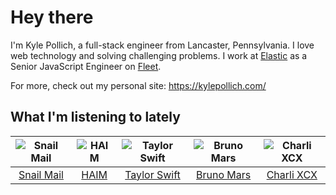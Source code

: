 # Hey there


I'm Kyle Pollich, a full-stack engineer from Lancaster, Pennsylvania. I love web technology and solving challenging problems.
I work at [Elastic](https://www.elastic.co/) as a Senior JavaScript Engineer on [Fleet](https://www.elastic.co/guide/en/fleet/current/fleet-overview.html).

For more, check out my personal site: https://kylepollich.com/

## What I'm listening to lately

<!-- begin artists -->
  |![Snail Mail](https://i.scdn.co/image/ab6761610000f178d17078227246fc97957c7108)|![HAIM](https://i.scdn.co/image/ab6761610000f178a688abfbbed1037befa47232)|![Taylor Swift](https://i.scdn.co/image/ab6761610000f1789e3acf1eaf3b8846e836f441)|![Bruno Mars](https://i.scdn.co/image/ab6761610000f178c36dd9eb55fb0db4911f25dd)|![Charli XCX](https://i.scdn.co/image/ab6761610000f178576cb43281160e345f728b71)|
  |:---:|:---:|:---:|:---:|:---:|
  |[Snail Mail](https://open.spotify.com/artist/4QkSD9TRUnMtI8Fq1jXJJe)|[HAIM](https://open.spotify.com/artist/4Ui2kfOqGujY81UcPrb5KE)|[Taylor Swift](https://open.spotify.com/artist/06HL4z0CvFAxyc27GXpf02)|[Bruno Mars](https://open.spotify.com/artist/0du5cEVh5yTK9QJze8zA0C)|[Charli XCX](https://open.spotify.com/artist/25uiPmTg16RbhZWAqwLBy5)|
<!-- end artists -->
